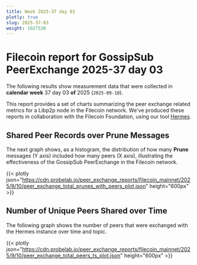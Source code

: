 ```yaml
---
title: Week 2025-37 day 03
plotly: true
slug: 2025-37-03
weight: 1027530
---
```


# Filecoin report for GossipSub PeerExchange 2025-37 day 03

The following results show measurement data that were collected in **calendar week** 37  day 03 **of** 
2025 (`2025-09-10`).

This report provides a set of charts summarizing the peer exchange related metrics for a Libp2p node in the Filecoin network.
We've produced these reports in collaboration with the Filecoin Foundation, using our tool [Hermes](/tools/hermes/).

## Shared Peer Records over Prune Messages
The next graph shows, as a histogram, the distribution of how many **Prune** messages (Y axis) included how many peers (X axis), 
illustrating the effectiveness of the GossipSub PeerExchange in the Filecoin network.

{{< plotly json="https://cdn.probelab.io/peer_exchange_reports/filecoin_mainnet/2025/9/10/peer_exchange_total_prunes_with_peers_plot.json" height="600px" >}}

## Number of Unique Peers Shared over Time
The following graph shows the number of peers that were exchanged with the Hermes instance over time and topic.

{{< plotly json="https://cdn.probelab.io/peer_exchange_reports/filecoin_mainnet/2025/9/10/peer_exchange_total_peers_ts_plot.json" height="600px" >}}